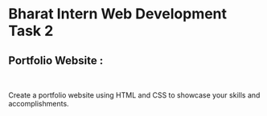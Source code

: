 <h1>Bharat Intern Web Development Task 2</h1>
<h2>Portfolio Website :</h2>
<br>
<p>Create a portfolio website using HTML and CSS to showcase your skills and accomplishments.</p>
